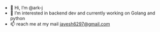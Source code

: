 - 👋 Hi, I’m @ark-j
- 👀 I’m interested in backend dev and currently working on Golang and python
- 📫 reach me at my mail jayesh6297@gmail.com

<!---
ark-j/ark-j is a ✨ special ✨ repository because its `README.md` (this file) appears on your GitHub profile.
You can click the Preview link to take a look at your changes.
--->
